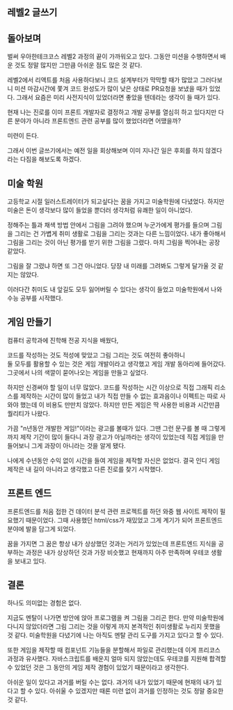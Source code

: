 ## 레벨2 글쓰기

## 돌아보며

벌써 우아한테크코스 레벨2 과정의 끝이 가까워오고 있다.
그동안 미션을 수행하면서 배운 것도 정말 많지만 그만큼 아쉬운 점도 많은 것 같다.

레벨2에서 리액트를 처음 사용하다보니 코드 설계부터가 막막할 때가 많았고
그러다보니 미션 마감시간에 쫓겨 코드 완성도가 많이 낮은 상태로 PR요청을 보냈을 때가 있었다.
그래서 요즘은 미리 사전지식이 있었더라면 좋았을 텐데라는 생각이 들 때가 있다.

현재 나는 진로를 이미 프론트 개발자로 결정하고 개발 공부를 열심히 하고 있다지만
다른 분야가 아니라 프론트엔드 관련 공부를 많이 했었더라면 어땠을까?

미련이 든다.

그래서 이번 글쓰기에서는 예전 일을 회상해보며 이미 지나간 일은 후회를 하지 않겠다라는 다짐을 해보도록 하겠다.

## 미술 학원

고등학교 시절 일러스트레이터가 되고싶다는 꿈을 가지고 미술학원에 다녔었다.
하지만 미술은 돈이 생각보다 많이 들었을 뿐더러 생각처럼 유쾌한 일이 아니었다.

정해주는 틀과 채색 방법 안에서 그림을 그려야 했으며
누군가에게 평가를 들으며 그림을 그리는 건 가볍게 취미 생활로 그림을 그리는 것과는 다른 느낌이었다.
내가 좋아해서 그림을 그리는 것이 아닌 평가를 받기 위한 그림을 그렸다.
마치 그림을 찍어내는 공장 같았다.

그림을 잘 그렸냐 하면 또 그건 아니었다.
당장 내 미래를 그려봐도 그렇게 달가울 것 같지는 않았다.

이러다간 취미도 내 앞길도 모두 잃어버릴 수 있다는 생각이 들었고
미술학원에서 나와 수능 공부를 시작했다.

## 게임 만들기

컴퓨터 공학과에 진학해 전공 지식을 배웠다,

코드를 작성하는 것도 적성에 맞았고 그림 그리는 것도 여전히 좋아하니  
둘 모두를 활용할 수 있는 것은 게임 개발이라고 생각했고 게임 개발 동아리에 들어갔다.
그곳에서 나의 색깔이 묻어나오는 게임을 만들고 싶었다.

하지만 신경써야 할 일이 너무 많았다.
코드를 작성하는 시간 이상으로 직접 그래픽 리소스를 제작하는 시간이 많이 들었고
내가 직접 만들 수 없는 효과음이나 이펙트는 따로 사와야 했는데 이 비용도 만만치 않았다.
하지만 만든 게임은 딱 사용한 비용과 시간만큼 퀄리티가 나왔다.

가끔 "n년동안 개발한 게임!"이라는 광고를 볼때가 있다.
그땐 그런 문구를 볼 때 그렇게까지 제작 기간이 많이 들다니 과장 광고가 아닐까라는 생각이 있었는데
직접 게임을 만들어보니 그게 과장이 아니라는 것을 알게 됐다.

나에게 수년동안 수익 없이 시간을 들여 게임을 제작할 자신은 없었다.
결국 인디 게임 제작은 내 길이 아니라고 생각했고 다른 진로를 찾기 시작했다.

## 프론트 엔드

프론트엔드를 처음 접한 건 데이터 분석 관련 프로젝트를 하던 와중 웹 사이트 제작이 필요했기 때문이었다.
그때 사용했던 html/css가 재밌었고 그게 계기가 되어 프론트엔드 분야에 발을 담그게 되었다.

꿈을 가지면 그 꿈은 항상 내가 상상했던 것과는 거리가 있었는데
프론트엔드 지식을 공부하는 과정은 내가 상상하던 것과 가장 비슷했고
현재까지 아주 만족하며 우테코 생활을 보내고 있다.

## 결론

하나도 의미없는 경험은 없다.

지금도 멘탈이 나가면 방안에 앉아 프로그램을 켜 그림을 그리곤 한다.
만약 미술학원에 다니지 않았더라면 그림 그리는 것을 이렇게 까지 본격적인 취미생활로 누리지 못했을 것 같다.
미술학원을 다녔기에 나는 아직도 멘탈 관리 도구를 가지고 있다고 할 수 있다.

또한 게임을 제작할 때 컴포넌트 기능들을 분할해서 파일로 관리했는데 이게 프리코스 과정과 유사했다.
자바스크립트를 배운지 얼마 되지 않았는데도 우테코를 지원해 합격할 수 있었던 것은
그 동안의 게임 제작 경험이 있었기 때문이라고 생각한다.

아쉬운 일이 있다고 과거를 버릴 수는 없다.
과거의 내가 있었기 때문에 현재의 내가 있다고 할 수 있다.
아쉬울 수 있겠지만 때론 미련 없이 과거를 인정하는 것도 정말 중요한 것 같다.
